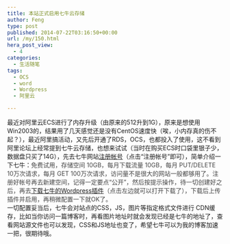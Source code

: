```yaml
---
title: 本站正式启用七牛云存储
author: Feng
type: post
published: 2014-07-22T03:16:50+00:00
url: /my/150.html
hera_post_view:
  - 4
categories:
  - 生活随笔
tags:
  - OCS
  - word
  - Wordpress
  - 阿里云

---
```

最近对阿里云ECS进行了内存升级（由原来的512升到1G），原来是想使用Win2003的，结果用了几天感觉还是没有CentOS速度快（唉，小内存真的伤不起？），最近阿里搞活动，又先后开通了RDS，OCS，也都投入了使用，这不看到阿里论坛上经常提到七牛云存储，也想来试试（当时在购买ECS时口袋里银子少，数据盘只买了14G），先去七牛网站<a href="https://portal.qiniu.com/signup?code=3lm22u6rk7tqq" target="_blank" rel="noopener">注册帐号</a>（点击“注册帐号”即可），简单介绍一下七牛：<span style="color: #454545;">免费试用，存储空间 10GB，每月下载流量 10GB，每月 PUT/DELETE 10万次请求，每月 GET 100万次请求，访问量不是很大的网站一般都够用了。注册好帐号再去新建空间，记得一定要点“公开”，然后按提示操作，待一切创建好之后，再去<a href="http://wordpress.org/plugins/wpjam-qiniu/" target="_blank" rel="noopener">下载七牛的Wordpress插件</a>（点击左边就可以打开下载了），下载后上传插件并启用，再稍微配置一下就OK了。</span>  
一切配置妥当后，七牛会对站点的CSS，JS，图片等指定格式文件进行 CDN缓存，比如当你访问一篇博客时，再看图片地址时就会发现已经是七牛的地址了，查看网站源文件也可以发现，CSS和JS地址也变了，希望七牛可以为我的博客加速一把，很期待哦。